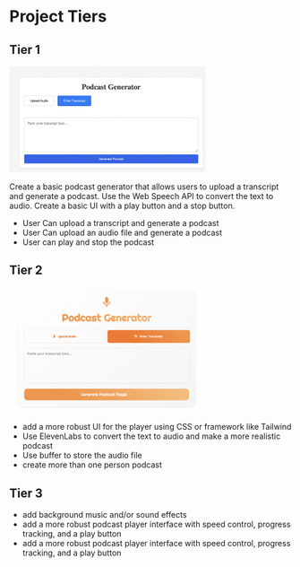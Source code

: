 # Project Tiers

## Tier 1
<img src="./assets/basic.png" alt="BasicPodcast Generator Logo" width="350">

Create a basic podcast generator that allows users to upload a transcript and generate a podcast. Use the Web Speech API to convert the text to audio. Create a basic UI with a play button and a stop button.

- User Can upload a transcript and generate a podcast
- User Can upload an audio file and generate a podcast
- User can play and stop the podcast


## Tier 2
<img src="./assets/podcast.png" alt="Podcast Generator Logo" width="350">

- add a more robust UI for the player using CSS or framework like Tailwind
- Use ElevenLabs to convert the text to audio and make a more realistic podcast
- Use buffer to store the audio file
- create more than one person podcast

## Tier 3

- add background music and/or sound effects
- add a more robust podcast player interface with speed control, progress tracking, and a play button
- add a more robust podcast player interface with speed control, progress tracking, and a play button